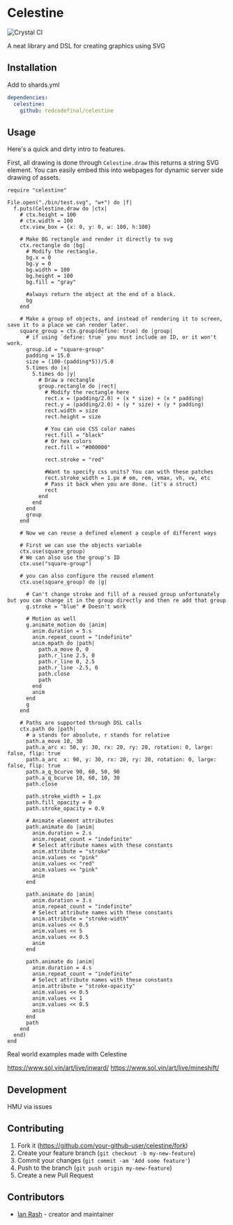 # Celestine

![Crystal CI](https://github.com/redcodefinal/celestine/workflows/Crystal%20CI/badge.svg)

A neat library and DSL for creating graphics using SVG

## Installation

Add to shards.yml

```yml
dependencies:
  celestine:
    github: redcodefinal/celestine
```

## Usage

Here's a quick and dirty intro to features.

First, all drawing is done through `Celestine.draw` this returns a string SVG element. You can easily embed this into webpages for dynamic server side drawing of assets.

```crystal
require "celestine"

File.open("./bin/test.svg", "w+") do |f|
  f.puts(Celestine.draw do |ctx|
    # ctx.height = 100
    # ctx.width = 100
    ctx.view_box = {x: 0, y: 0, w: 100, h:100}

    # Make BG rectangle and render it directly to svg
    ctx.rectangle do |bg|
      # Modify the rectangle.
      bg.x = 0
      bg.y = 0
      bg.width = 100
      bg.height = 100
      bg.fill = "gray"

      #always return the object at the end of a block.
      bg
    end

    # Make a group of objects, and instead of rendering it to screen, save it to a place we can render later.
    square_group = ctx.group(define: true) do |group|
      # if using `define: true` you must include an ID, or it won't work.
      group.id = "square-group"
      padding = 15.0
      size = (100-(padding*5))/5.0
      5.times do |x|
        5.times do |y|
          # Draw a rectangle
          group.rectangle do |rect|
            # Modify the rectangle here
            rect.x = (padding/2.0) + (x * size) + (x * padding)
            rect.y = (padding/2.0) + (y * size) + (y * padding)
            rect.width = size
            rect.height = size
            
            # You can use CSS color names
            rect.fill = "black"
            # Or hex colors
            rect.fill = "#000000"

            rect.stroke = "red"

            #Want to specify css units? You can with these patches
            rect.stroke_width = 1.px # em, rem, vmax, vh, vw, etc
            # Pass it back when you are done. (it's a struct)
            rect
          end
        end
      end
      group
    end

    # Now we can reuse a defined element a couple of different ways

    # First we can use the objects variable
    ctx.use(square_group)
    # We can also use the group's ID
    ctx.use("square-group")
    
    # you can also configure the reused element
    ctx.use(square_group) do |g|

      # Can't change stroke and fill of a reused group unfortunately but you can change it in the group directly and then re add that group
      g.stroke = "blue" # Doesn't work

      # Motion as well
      g.animate_motion do |anim|
        anim.duration = 5.s
        anim.repeat_count = "indefinite"
        anim.mpath do |path|
          path.a_move 0, 0 
          path.r_line 2.5, 0
          path.r_line 0, 2.5
          path.r_line -2.5, 0
          path.close
          path
        end
        anim
      end
      g
    end

    # Paths are supported through DSL calls
    ctx.path do |path|
      # a stands for absolute, r stands for relative
      path.a_move 10, 30
      path.a_arc x: 50, y: 30, rx: 20, ry: 20, rotation: 0, large: false, flip: true
      path.a_arc  x: 90, y: 30, rx: 20, ry: 20, rotation: 0, large: false, flip: true
      path.a_q_bcurve 90, 60, 50, 90
      path.a_q_bcurve 10, 60, 10, 30
      path.close

      path.stroke_width = 1.px
      path.fill_opacity = 0
      path.stroke_opacity = 0.9
      
      # Animate element attributes
      path.animate do |anim|
        anim.duration = 2.s
        anim.repeat_count = "indefinite"
        # Select attribute names with these constants
        anim.attribute = "stroke"
        anim.values << "pink"
        anim.values << "red"
        anim.values << "pink"
        anim
      end

      path.animate do |anim|
        anim.duration = 3.s
        anim.repeat_count = "indefinite"
        # Select attribute names with these constants
        anim.attribute = "stroke-width"
        anim.values << 0.5
        anim.values << 5
        anim.values << 0.5
        anim
      end

      path.animate do |anim|
        anim.duration = 4.s
        anim.repeat_count = "indefinite"
        # Select attribute names with these constants
        anim.attribute = "stroke-opacity"
        anim.values << 0.5
        anim.values << 1
        anim.values << 0.5
        anim
      end
      path
    end
  end)
end
```

Real world examples made with Celestine

https://www.sol.vin/art/live/inward/
https://www.sol.vin/art/live/mineshift/



## Development

HMU via issues

## Contributing

1. Fork it (<https://github.com/your-github-user/celestine/fork>)
2. Create your feature branch (`git checkout -b my-new-feature`)
3. Commit your changes (`git commit -am 'Add some feature'`)
4. Push to the branch (`git push origin my-new-feature`)
5. Create a new Pull Request

## Contributors

- [Ian Rash](https://github.com/your-github-user) - creator and maintainer

